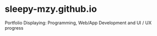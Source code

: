 # sleepy-mzy.github.io
 Portfolio Displaying: Programming, Web/App Development and UI / UX progress
